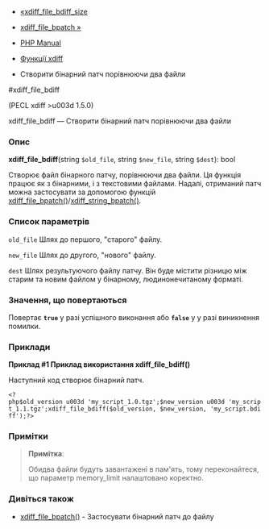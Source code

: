 - [«xdiff_file_bdiff_size](function.xdiff-file-bdiff-size.md)
- [xdiff_file_bpatch »](function.xdiff-file-bpatch.md)

- [PHP Manual](index.md)
- [Функції xdiff](ref.xdiff.md)
- Створити бінарний патч порівнюючи два файли

#xdiff_file_bdiff

(PECL xdiff \>u003d 1.5.0)

xdiff_file_bdiff — Створити бінарний патч порівнюючи два файли

### Опис

**xdiff_file_bdiff**(string `$old_file`, string `$new_file`, string
`$dest`): bool

Створює файл бінарного патчу, порівнюючи два файли. Ця функція працює
як з бінарними, і з текстовими файлами. Надалі, отриманий
патч можна застосувати за допомогою функцій
[xdiff_file_bpatch()](function.xdiff-file-bpatch.md)/[xdiff_string_bpatch()](function.xdiff-string-bpatch.md).

### Список параметрів

`old_file`
Шлях до першого, "старого" файлу.

`new_file`
Шлях до другого, "нового" файлу.

`dest`
Шлях результуючого файлу патчу. Він буде містити різницю між
старим та новим файлом у бінарному, людинонечитаному форматі.

### Значення, що повертаються

Повертає **`true`** у разі успішного виконання або **`false`** у
у разі виникнення помилки.

### Приклади

**Приклад #1 Приклад використання **xdiff_file_bdiff()****

Наступний код створює бінарний патч.

` <?php$old_version u003d 'my_script_1.0.tgz';$new_version u003d 'my_script_1.1.tgz';xdiff_file_bdiff($old_version, $new_version, 'my_script.bdiff');?> `

### Примітки

> **Примітка**:
>
> Обидва файли будуть завантажені в пам'ять, тому переконайтеся, що параметр
> memory_limit налаштовано коректно.

### Дивіться також

- [xdiff_file_bpatch()](function.xdiff-file-bpatch.md) - Застосувати
бінарний патч до файлу
